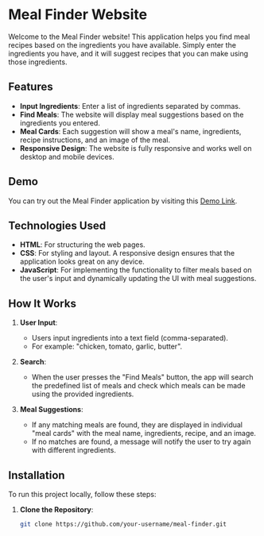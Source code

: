 # Meal Finder Website

Welcome to the Meal Finder website! This application helps you find meal recipes based on the ingredients you have available. Simply enter the ingredients you have, and it will suggest recipes that you can make using those ingredients.

## Features
- **Input Ingredients**: Enter a list of ingredients separated by commas.
- **Find Meals**: The website will display meal suggestions based on the ingredients you entered.
- **Meal Cards**: Each suggestion will show a meal's name, ingredients, recipe instructions, and an image of the meal.
- **Responsive Design**: The website is fully responsive and works well on desktop and mobile devices.

## Demo

You can try out the Meal Finder application by visiting this [Demo Link](#).

## Technologies Used

- **HTML**: For structuring the web pages.
- **CSS**: For styling and layout. A responsive design ensures that the application looks great on any device.
- **JavaScript**: For implementing the functionality to filter meals based on the user's input and dynamically updating the UI with meal suggestions.

## How It Works

1. **User Input**: 
   - Users input ingredients into a text field (comma-separated).
   - For example: "chicken, tomato, garlic, butter".

2. **Search**:
   - When the user presses the "Find Meals" button, the app will search the predefined list of meals and check which meals can be made using the provided ingredients.

3. **Meal Suggestions**:
   - If any matching meals are found, they are displayed in individual "meal cards" with the meal name, ingredients, recipe, and an image.
   - If no matches are found, a message will notify the user to try again with different ingredients.

## Installation

To run this project locally, follow these steps:

1. **Clone the Repository**:
   ```bash
   git clone https://github.com/your-username/meal-finder.git
